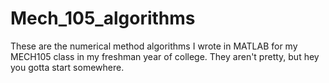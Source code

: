 # Mech_105_algorithms
These are the numerical method algorithms I wrote in MATLAB for my MECH105 class in my freshman year of college. They aren't pretty, but hey you gotta start somewhere.
